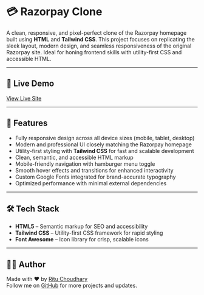 # 💳 Razorpay Clone

A clean, responsive, and pixel-perfect clone of the Razorpay homepage built using **HTML** and **Tailwind CSS**. This project focuses on replicating the sleek layout, modern design, and seamless responsiveness of the original Razorpay site. Ideal for honing frontend skills with utility-first CSS and accessible HTML.

---

## 🔗 Live Demo

[View Live Site](https://razapay-clone.vercel.app/#)

---

## 📌 Features

- Fully responsive design across all device sizes (mobile, tablet, desktop)  
- Modern and professional UI closely matching the Razorpay homepage  
- Utility-first styling with **Tailwind CSS** for fast and scalable development  
- Clean, semantic, and accessible HTML markup  
- Mobile-friendly navigation with hamburger menu toggle  
- Smooth hover effects and transitions for enhanced interactivity  
- Custom Google Fonts integrated for brand-accurate typography  
- Optimized performance with minimal external dependencies  

---

## 🛠️ Tech Stack

- **HTML5** – Semantic markup for SEO and accessibility  
- **Tailwind CSS** – Utility-first CSS framework for rapid styling  
- **Font Awesome** – Icon library for crisp, scalable icons  

---

## 👩‍💻 Author

Made with ❤️ by [Ritu Choudhary](https://github.com/RituChoudhary01)  
Follow me on [GitHub](https://github.com/RituChoudhary01) for more projects and updates.


